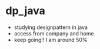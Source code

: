 dp_java
=======

<ul>
	<li>studying designpattern in java</li>
	<li>access from company and home</li>
	<li>keep going!! I am around 50%</li>
<ul>

